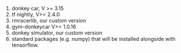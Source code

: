 1. donkey car, V >= 3.15 
2. tf nightly, V>= 2.4.0 
3. rmracerlib, our custom version 
4. gym-donkeycar V>= 1.0.16 
5. donkey simulator, our custom version 
6. standard packages (e.g. numpy) that will be installed alongside with tensorflow.